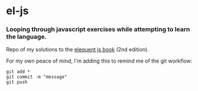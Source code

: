 # el-js
### Looping through javascript exercises while attempting to learn the language.


Repo of my solutions to the [elequent js book](http://eloquentjavascript.net/) (2nd edition).


For my own peace of mind, I'm adding this to remind me of the git workflow:
```
git add *
git commit -m "message"
git push
```
